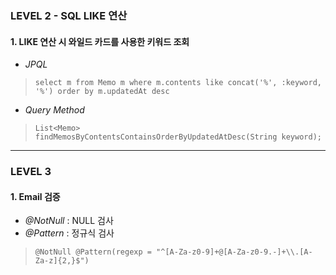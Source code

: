 ### LEVEL 2 - SQL LIKE 연산
#### 1. LIKE 연산 시 와일드 카드를 사용한 키워드 조회

- *JPQL*
> ``` select m from Memo m where m.contents like concat('%', :keyword, '%') order by m.updatedAt desc ```
- *Query Method*
> ``` List<Memo> findMemosByContentsContainsOrderByUpdatedAtDesc(String keyword); ```

---

### LEVEL 3 
#### 1. Email 검증
- *@NotNull* : NULL 검사
- *@Pattern* : 정규식 검사
> ``` @NotNull @Pattern(regexp = "^[A-Za-z0-9]+@[A-Za-z0-9.-]+\\.[A-Za-z]{2,}$") ```